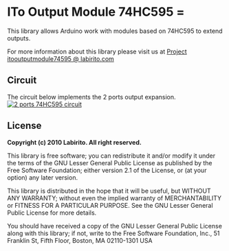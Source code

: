 # ITo Output Module 74HC595 =

This library allows Arduino work with modules based on 74HC595 to extend outputs.

For more information about this library please visit us at
[Project itooutputmodule74595 @ labirito.com](http://www.labirito.com/projetos/itooutputmodule74595 "Labirito projects")

## Circuit

The circuit below implements the 2 ports output expansion.
[![2 ports 74HC595 circuit](http://i.imgur.com/yh5pAQ0.png)](http://www.labirito.com/projetos/itooutputmodule74595)

## License

**Copyright (c) 2010 Labirito. All right reserved.**

This library is free software; you can redistribute it and/or
modify it under the terms of the GNU Lesser General Public
License as published by the Free Software Foundation; either
version 2.1 of the License, or (at your option) any later version.

This library is distributed in the hope that it will be useful,
but WITHOUT ANY WARRANTY; without even the implied warranty of
MERCHANTABILITY or FITNESS FOR A PARTICULAR PURPOSE. See the GNU
Lesser General Public License for more details.

You should have received a copy of the GNU Lesser General Public
License along with this library; if not, write to the Free Software
Foundation, Inc., 51 Franklin St, Fifth Floor, Boston, MA 02110-1301 USA
